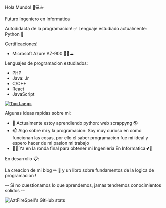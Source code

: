 Hola Mundo! 🍕💻☕

Futuro Ingeniero en Informatica

Autodidacta de la programacion! ✅ Lenguaje estudiado actualmente: Python 🐍

Certificaciones! 
- Microsoft Azure AZ-900 🐱‍👤☁

Lenguajes de programacion estudiados:
* PHP 
* Java: Jr
* C/C++
* React
* JavaScript

[![Top Langs](https://github-readme-stats.vercel.app/api/top-langs/?username=aztfirespell&layout=compact)](https://github.com/aztfirespell/github-readme-stats)

Algunas ideas rapidas sobre mi:

- 🌱 Actualmente estoy aprendiendo python: web scrappyng 🌎
- 📫 Algo sobre mi y la programacion: Soy muy curioso en como funcionan las cosas, 
  por ello el saber programacion fue mi ideal y espero hacer de mi pasion mi trabajo
- 👨‍🎓 Ya en la ronda final para obtener mi Ingenieria En Informatica 💕💖

En desarrollo 📋:

La creacion de mi blog ✏ 📖 y un libro sobre fundamentos de la logica de programacion !

   -- Si no cuestionamos lo que aprendemos, jamas tendremos conocimientos solidos --

![AztFireSpell's GitHub stats](https://github-readme-stats.vercel.app/api?username=aztfirespell&theme=vue&show_icons=true)
